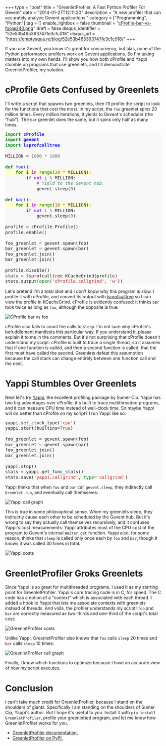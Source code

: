 +++
type = "post"
title = "GreenletProfiler, A Fast Python Profiler For Gevent"
date = "2014-01-27T12:11:20"
description = "A new profiler that can accurately analyze Gevent applications."
category = ["Programming", "Python"]
tag = []
enable_lightbox = false
thumbnail = "cProfile-bar-vs-foo@240.png"
draft = false
disqus_identifier = "52e53b465393747fe3c1c018"
disqus_url = "https://emptysqua.re/blog/52e53b465393747fe3c1c018/"
+++

<p>If you use Gevent, you know it's great for concurrency, but alas, none of the Python performance profilers work on Gevent applications. So I'm taking matters into my own hands. I'll show you how both cProfile and Yappi stumble on programs that use greenlets, and I'll demonstrate GreenletProfiler, my solution.</p>
<h1 id="cprofile-gets-confused-by-greenlets">cProfile Gets Confused by Greenlets</h1>
<p>I'll write a script that spawns two greenlets, then I'll profile the script to look for the functions that cost the most. In my script, the <code>foo</code> greenlet spins 20 million times. Every million iterations, it yields to Gevent's scheduler (the "hub"). The <code>bar</code> greenlet does the same, but it spins only half as many times.</p>
<div class="codehilite" style="background: #f8f8f8"><pre style="line-height: 125%"><span style="color: #008000; font-weight: bold">import</span> <span style="color: #0000FF; font-weight: bold">cProfile</span>
<span style="color: #008000; font-weight: bold">import</span> <span style="color: #0000FF; font-weight: bold">gevent</span>
<span style="color: #008000; font-weight: bold">import</span> <span style="color: #0000FF; font-weight: bold">lsprofcalltree</span>
&nbsp;
MILLION <span style="color: #666666">=</span> <span style="color: #666666">1000</span> <span style="color: #666666">*</span> <span style="color: #666666">1000</span>
&nbsp;
<span style="color: #008000; font-weight: bold">def</span> <span style="color: #0000FF">foo</span>():
<span style="background-color: #ffffcc">    <span style="color: #008000; font-weight: bold">for</span> i <span style="color: #AA22FF; font-weight: bold">in</span> <span style="color: #008000">range</span>(<span style="color: #666666">20</span> <span style="color: #666666">*</span> MILLION):
</span>        <span style="color: #008000; font-weight: bold">if</span> <span style="color: #AA22FF; font-weight: bold">not</span> i <span style="color: #666666">%</span> MILLION:
            <span style="color: #408080; font-style: italic"># Yield to the Gevent hub.</span>
            gevent<span style="color: #666666">.</span>sleep(<span style="color: #666666">0</span>)
&nbsp;
<span style="color: #008000; font-weight: bold">def</span> <span style="color: #0000FF">bar</span>():
<span style="background-color: #ffffcc">    <span style="color: #008000; font-weight: bold">for</span> i <span style="color: #AA22FF; font-weight: bold">in</span> <span style="color: #008000">range</span>(<span style="color: #666666">10</span> <span style="color: #666666">*</span> MILLION):
</span>        <span style="color: #008000; font-weight: bold">if</span> <span style="color: #AA22FF; font-weight: bold">not</span> i <span style="color: #666666">%</span> MILLION:
            gevent<span style="color: #666666">.</span>sleep(<span style="color: #666666">0</span>)
&nbsp;
profile <span style="color: #666666">=</span> cProfile<span style="color: #666666">.</span>Profile()
profile<span style="color: #666666">.</span>enable()
&nbsp;
foo_greenlet <span style="color: #666666">=</span> gevent<span style="color: #666666">.</span>spawn(foo)
bar_greenlet <span style="color: #666666">=</span> gevent<span style="color: #666666">.</span>spawn(bar)
foo_greenlet<span style="color: #666666">.</span>join()
bar_greenlet<span style="color: #666666">.</span>join()
&nbsp;
profile<span style="color: #666666">.</span>disable()
stats <span style="color: #666666">=</span> lsprofcalltree<span style="color: #666666">.</span>KCacheGrind(profile)
stats<span style="color: #666666">.</span>output(<span style="color: #008000">open</span>(<span style="color: #BA2121">&#39;cProfile.callgrind&#39;</span>, <span style="color: #BA2121">&#39;w&#39;</span>))
</pre></div>


<p>Let's pretend I'm a total idiot and I don't know why this program is slow. I profile it with cProfile, and convert its output with <a href="https://pypi.python.org/pypi/lsprofcalltree">lsprofcalltree</a> so I can view the profile in KCacheGrind. cProfile is evidently confused: it thinks <code>bar</code> took twice as long as <code>foo</code>, although the opposite is true:</p>
<p><img style="display:block; margin-left:auto; margin-right:auto;" src="cProfile-bar-vs-foo.png" alt="CProfile bar vs foo" title="CProfile bar vs foo" /></p>
<p>cProfile also fails to count the calls to <code>sleep</code>. I'm not sure why cProfile's befuddlement manifests this particular way. If you understand it, please explain it to me in the comments. But it's not surprising that cProfile doesn't understand my script: cProfile is built to trace a single thread, so it assumes that if one function is called, and then a second function is called, that the first must have called the second. Greenlets defeat this assumption because the call stack can change entirely between one function call and the next.</p>
<h1 id="yappi-stumbles-over-greenlets">Yappi Stumbles Over Greenlets</h1>
<p>Next let's try <a href="https://code.google.com/p/yappi/">Yappi</a>, the excellent profiling package by Sumer Cip. Yappi has two big advantages over cProfile: it's built to trace multithreaded programs, and it can measure CPU time instead of wall-clock time. So maybe Yappi will do better than cProfile on my script? I run Yappi like so:</p>
<div class="codehilite" style="background: #f8f8f8"><pre style="line-height: 125%">yappi<span style="color: #666666">.</span>set_clock_type(<span style="color: #BA2121">&#39;cpu&#39;</span>)
yappi<span style="color: #666666">.</span>start(builtins<span style="color: #666666">=</span><span style="color: #008000">True</span>)
&nbsp;
foo_greenlet <span style="color: #666666">=</span> gevent<span style="color: #666666">.</span>spawn(foo)
bar_greenlet <span style="color: #666666">=</span> gevent<span style="color: #666666">.</span>spawn(bar)
foo_greenlet<span style="color: #666666">.</span>join()
bar_greenlet<span style="color: #666666">.</span>join()
&nbsp;
yappi<span style="color: #666666">.</span>stop()
stats <span style="color: #666666">=</span> yappi<span style="color: #666666">.</span>get_func_stats()
stats<span style="color: #666666">.</span>save(<span style="color: #BA2121">&#39;yappi.callgrind&#39;</span>, <span style="color: #008000">type</span><span style="color: #666666">=</span><span style="color: #BA2121">&#39;callgrind&#39;</span>)
</pre></div>


<p>Yappi thinks that when <code>foo</code> and <code>bar</code> call <code>gevent.sleep</code>, they indirectly call <code>Greenlet.run</code>, and eventually call themselves:</p>
<p><img style="display:block; margin-left:auto; margin-right:auto;" src="yappi-call-graph.jpg" alt="Yappi call graph" title="Yappi call graph" /></p>
<p>This is true in some philosophical sense. When my greenlets sleep, they indirectly cause each other to be scheduled by the Gevent hub. But it's wrong to say they actually call themselves recursively, and it confuses Yappi's cost measurements: Yappi attributes most of the CPU cost of the program to Gevent's internal <code>Waiter.get</code> function. Yappi also, for some reason, thinks that <code>sleep</code> is called only once each by <code>foo</code> and <code>bar</code>, though it knows it was called 30 times in total.</p>
<p><img style="display:block; margin-left:auto; margin-right:auto;" src="yappi-costs.png" alt="Yappi costs" title="Yappi costs" /></p>
<h1 id="greenletprofiler-groks-greenlets">GreenletProfiler Groks Greenlets</h1>
<p>Since Yappi is so great for multithreaded programs, I used it as my starting point for GreenletProfiler. Yappi's core tracing code is in C, for speed. The C code has a notion of a "context" which is associated with each thread. I added a hook to Yappi that lets me associate contexts with greenlets instead of threads. And voil&agrave;, the profiler understands my script! <code>foo</code> and <code>bar</code> are correctly measured as two-thirds and one-third of the script's total cost:</p>
<p><img style="display:block; margin-left:auto; margin-right:auto;" src="GreenletProfiler-costs.png" alt="GreenletProfiler costs" title="GreenletProfiler costs" /></p>
<p>Unlike Yappi, GreenletProfiler also knows that <code>foo</code> calls <code>sleep</code> 20 times and <code>bar</code> calls <code>sleep</code> 10 times:</p>
<p><img style="display:block; margin-left:auto; margin-right:auto;" src="GreenletProfiler-call-graph.png" alt="GreenletProfiler call graph" title="GreenletProfiler call graph" /></p>
<p>Finally, I know which functions to optimize because I have an accurate view of how my script executes.</p>
<h1 id="conclusion">Conclusion</h1>
<p>I can't take much credit for GreenletProfiler, because I stand on the shoulders of giants. Specifically I am standing on the shoulders of Sumer Cip, Yappi's author. But I hope it's useful to you. Install it with <code>pip install GreenletProfiler</code>, profile your greenletted program, and let me know how GreenletProfiler works for you.</p>
<ul>
<li><a href="http://greenletprofiler.readthedocs.org/en/stable/">GreenletProfiler documentation.</a></li>
<li><a href="https://pypi.python.org/pypi/GreenletProfiler">GreenletProfiler on PyPI.</a></li>
</ul>
